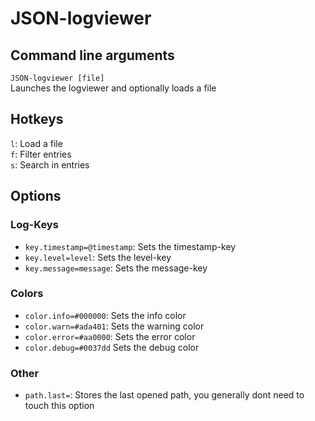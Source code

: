 # JSON-logviewer
## Command line arguments
`JSON-logviewer [file]`  
Launches the logviewer and optionally loads a file

## Hotkeys
`l`: Load a file  
`f`: Filter entries  
`s`: Search in entries  

## Options
### Log-Keys
- `key.timestamp=@timestamp`: Sets the timestamp-key
- `key.level=level`: Sets the level-key
- `key.message=message`: Sets the message-key

### Colors
- `color.info=#000000`: Sets the info color
- `color.warn=#ada401`: Sets the warning color
- `color.error=#aa0000`: Sets the error color
- `color.debug=#0037dd` Sets the debug color

### Other
- `path.last=`: Stores the last opened path, you generally dont need to touch this option
